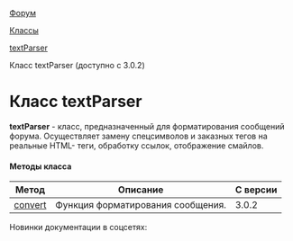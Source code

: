 [Форум](/api_help/forum/index.php)

[Классы](/api_help/forum/developer/index.php)

[textParser](/api_help/forum/developer/textparser/index.php)

Класс textParser (доступно с 3.0.2)

Класс textParser
================

**textParser** - класс, предназначенный для форматирования сообщений форума. Осуществляет замену спецсимволов и
заказных тегов на реальные HTML- теги, обработку ссылок, отображение смайлов.

#### Методы класса

| Метод | Описание | C версии |
| --- | --- | --- |
| [convert](/api_help/forum/developer/textparser/convert.php) | Функция форматирования сообщения. | 3.0.2 |

Новинки документации в соцсетях: